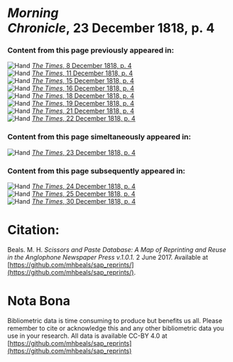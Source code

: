 # *Morning Chronicle*, 23 December 1818, p. 4  
  
### Content from this page previously appeared in:  
![Hand](http://scissorsandpaste.net/wp-content/uploads/2017/06/smallhandpointer.png) [*The Times*, 8 December 1818, p. 4](https://mhbeals.github.io/sap_html/The-Times/The-Times-8-December-1818-p-4)  
![Hand](http://scissorsandpaste.net/wp-content/uploads/2017/06/smallhandpointer.png) [*The Times*, 11 December 1818, p. 4](https://mhbeals.github.io/sap_html/The-Times/The-Times-11-December-1818-p-4)  
![Hand](http://scissorsandpaste.net/wp-content/uploads/2017/06/smallhandpointer.png) [*The Times*, 15 December 1818, p. 4](https://mhbeals.github.io/sap_html/The-Times/The-Times-15-December-1818-p-4)  
![Hand](http://scissorsandpaste.net/wp-content/uploads/2017/06/smallhandpointer.png) [*The Times*, 16 December 1818, p. 4](https://mhbeals.github.io/sap_html/The-Times/The-Times-16-December-1818-p-4)  
![Hand](http://scissorsandpaste.net/wp-content/uploads/2017/06/smallhandpointer.png) [*The Times*, 18 December 1818, p. 4](https://mhbeals.github.io/sap_html/The-Times/The-Times-18-December-1818-p-4)  
![Hand](http://scissorsandpaste.net/wp-content/uploads/2017/06/smallhandpointer.png) [*The Times*, 19 December 1818, p. 4](https://mhbeals.github.io/sap_html/The-Times/The-Times-19-December-1818-p-4)  
![Hand](http://scissorsandpaste.net/wp-content/uploads/2017/06/smallhandpointer.png) [*The Times*, 21 December 1818, p. 4](https://mhbeals.github.io/sap_html/The-Times/The-Times-21-December-1818-p-4)  
![Hand](http://scissorsandpaste.net/wp-content/uploads/2017/06/smallhandpointer.png) [*The Times*, 22 December 1818, p. 4](https://mhbeals.github.io/sap_html/The-Times/The-Times-22-December-1818-p-4)  
  
### Content from this page simeltaneously appeared in:  
![Hand](http://scissorsandpaste.net/wp-content/uploads/2017/06/smallhandpointer.png) [*The Times*, 23 December 1818, p. 4](https://mhbeals.github.io/sap_html/The-Times/The-Times-23-December-1818-p-4)  
  
### Content from this page subsequently appeared in:  
![Hand](http://scissorsandpaste.net/wp-content/uploads/2017/06/smallhandpointer.png) [*The Times*, 24 December 1818, p. 4](https://mhbeals.github.io/sap_html/The-Times/The-Times-24-December-1818-p-4)  
![Hand](http://scissorsandpaste.net/wp-content/uploads/2017/06/smallhandpointer.png) [*The Times*, 25 December 1818, p. 4](https://mhbeals.github.io/sap_html/The-Times/The-Times-25-December-1818-p-4)  
![Hand](http://scissorsandpaste.net/wp-content/uploads/2017/06/smallhandpointer.png) [*The Times*, 30 December 1818, p. 4](https://mhbeals.github.io/sap_html/The-Times/The-Times-30-December-1818-p-4)  


# Citation: 

Beals. M. H. *Scissors and Paste Database: A Map of Reprinting and Reuse in the Anglophone Newspaper Press v.1.0.1.* 2 June 2017. Available at [https://github.com/mhbeals/sap_reprints/](https://github.com/mhbeals/sap_reprints/). 

# Nota Bona

Bibliometric data is time consuming to produce but benefits us all. Please remember to cite or acknowledge this and any other bibliometric data you use in your research. All data is available CC-BY 4.0 at [https://github.com/mhbeals/sap_reprints](https://github.com/mhbeals/sap_reprints)